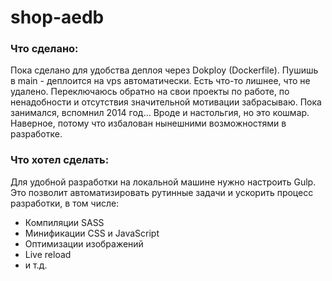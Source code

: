 # shop-aedb

### Что сделано:
Пока сделано для удобства деплоя через Dokploy (Dockerfile). 
Пушишь в main - деплоится на vps автоматически. 
Есть что-то лишнее, что не удалено. 
Переключаюсь обратно на свои проекты по работе, по ненадобности и отсутствия значительной мотивации забрасываю.
Пока занимался, вспомнил 2014 год... Вроде и настольгия, но это кошмар. Наверное, потому что избалован нынешними возможностями в разработке.
### Что хотел сделать:
Для удобной разработки на локальной машине нужно настроить Gulp. 
Это позволит автоматизировать рутинные задачи и ускорить процесс разработки, в том числе:
- Компиляции SASS
- Минификации CSS и JavaScript
- Оптимизации изображений
- Live reload
- и т.д.
